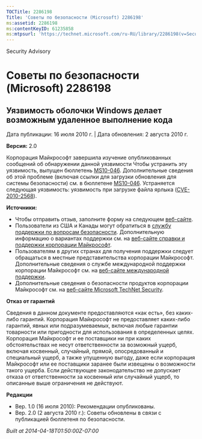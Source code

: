 ```yaml
---
TOCTitle: 2286198
Title: 'Советы по безопасности (Microsoft) 2286198'
ms:assetid: 2286198
ms:contentKeyID: 61235858
ms:mtpsurl: 'https://technet.microsoft.com/ru-RU/library/2286198(v=Security.10)'
---
```


Security Advisory

Советы по безопасности (Microsoft) 2286198
==========================================

Уязвимость оболочки Windows делает возможным удаленное выполнение кода
----------------------------------------------------------------------

Дата публикации: 16 июля 2010 г. | Дата обновления: 2 августа 2010 г.

**Версия:** 2.0

Корпорация Майкрософт завершила изучение опубликованных сообщений об обнаружении данной уязвимости Чтобы устранить эту уязвимость, выпущен бюллетень [MS10-046](http://go.microsoft.com/fwlink/?linkid=197393). Дополнительные сведения об этой проблеме (включая ссылки для загрузки обновления для системы безопасности) см. в бюллетене [MS10-046](http://go.microsoft.com/fwlink/?linkid=197393). Устраняется следующая уязвимость: уязвимость при загрузке файла ярлыка ([CVE-2010-2568](http://www.cve.mitre.org/cgi-bin/cvename.cgi?name=cve-2010-2568)).

**Источники:**

-   Чтобы отправить отзыв, заполните форму на следующем [веб-сайте](https://support.microsoft.com/common/survey.aspx?scid=sw;en;1257&amp;showpage=1&amp;ws=technet&amp;sd=tech).
-   Пользователи из США и Канады могут обратиться в [службу поддержки по вопросам безопасности](http://go.microsoft.com/fwlink/?linkid=21131). Дополнительную информацию о вариантах поддержки см. на [веб-сайте справки и поддержки корпорации Майкрософт](http://support.microsoft.com).
-   Пользователям в других странах для получения поддержки следует обращаться в местные представительства корпорации Майкрософт. Дополнительные сведения о службе международной поддержки корпорации Майкрософт см. на [веб-сайте международной поддержки](http://go.microsoft.com/fwlink/?linkid=21155).
-   Дополнительные сведения о безопасности продуктов корпорации Майкрософт см. на [веб-сайте Microsoft TechNet Security](http://go.microsoft.com/fwlink/?linkid=21132).

**Отказ от гарантий**

Сведения в данном документе предоставляются «как есть», без каких-либо гарантий. Корпорация Майкрософт не предоставляет каких-либо гарантий, явных или подразумеваемых, включая любые гарантии товарности или пригодности для использования в определенных целях. Корпорация Майкрософт и ее поставщики ни при каких обстоятельствах не несут ответственности за возможный ущерб, включая косвенный, случайный, прямой, опосредованный и специальный ущерб, а также упущенную выгоду, даже если корпорация Майкрософт или ее поставщики заранее были извещены о возможности такого ущерба. Если действующее законодательство не допускает отказа от ответственности за косвенный или случайный ущерб, то описанные выше ограничения не действуют.

**Редакции**

-   Вер. 1.0 (16 июля 2010): Рекомендации опубликованы.
-   Вер. 2.0 (2 августа 2010 г.): Советы обновлены в связи с публикацией бюллетеня по безопасности.

*Built at 2014-04-18T01:50:00Z-07:00*
